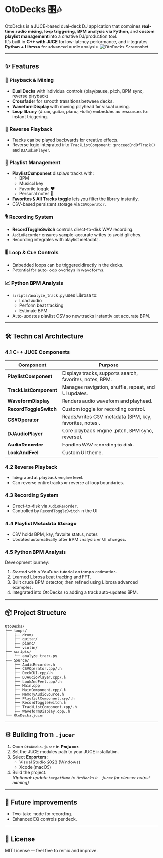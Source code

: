 # OtoDecks 🎛🎶

OtoDecks is a JUCE-based dual-deck DJ application that combines **real-time audio mixing**, **loop triggering**, **BPM analysis via Python**, and **custom playlist management** into a creative DJ/production tool.  
It’s built in **C++ with JUCE** for low-latency performance, and integrates **Python + Librosa** for advanced audio analysis.
![OtoDecks Screenshot](screenshots/oto_ui.png)

---

## ✨ Features

### 🎵 Playback & Mixing
- **Dual Decks** with individual controls (play/pause, pitch, BPM sync, reverse playback).
- **Crossfader** for smooth transitions between decks.
- **WaveformDisplay** with moving playhead for visual cueing.
- **Loop library** (drum, guitar, piano, violin) embedded as resources for instant triggering.

### 🔄 Reverse Playback
- Tracks can be played backwards for creative effects.
- Reverse logic integrated into `TrackListComponent::proceedEndOfTrack()` and `DJAudioPlayer`.

### 📝 Playlist Management
- **PlaylistComponent** displays tracks with:
  - BPM
  - Musical key
  - Favorite toggle ❤️
  - Personal notes 📝
- **Favorites & All Tracks toggle** lets you filter the library instantly.
- CSV-based persistent storage via `CSVOperator`.

### 🎙 Recording System
- **RecordToggleSwitch** controls direct-to-disk WAV recording.
- `AudioRecorder` ensures sample-accurate writes to avoid glitches.
- Recording integrates with playlist metadata.

### 🎚 Loop & Cue Controls
- Embedded loops can be triggered directly in the decks.
- Potential for auto-loop overlays in waveforms.

### 📈 Python BPM Analysis
- `scripts/analyze_track.py` uses Librosa to:
  - Load audio
  - Perform beat tracking
  - Estimate BPM
- Auto-updates playlist CSV so new tracks instantly get accurate BPM.

---

## 🛠 Technical Architecture

### 4.1 C++ JUCE Components
| Component            | Purpose |
|----------------------|---------|
| **PlaylistComponent** | Displays tracks, supports search, favorites, notes, BPM. |
| **TrackListComponent** | Manages navigation, shuffle, repeat, and UI updates. |
| **WaveformDisplay**   | Renders audio waveform and playhead. |
| **RecordToggleSwitch**| Custom toggle for recording control. |
| **CSVOperator**       | Reads/writes CSV metadata (BPM, key, favorites, notes). |
| **DJAudioPlayer**     | Core playback engine (pitch, BPM sync, reverse). |
| **AudioRecorder**     | Handles WAV recording to disk. |
| **LookAndFeel**       | Custom UI theme. |

### 4.2 Reverse Playback
- Integrated at playback engine level.
- Can reverse entire tracks or reverse at loop boundaries.

### 4.3 Recording System
- Direct-to-disk via `AudioRecorder`.
- Controlled by `RecordToggleSwitch` in the UI.

### 4.4 Playlist Metadata Storage
- CSV holds BPM, key, favorite status, notes.
- Updated automatically after BPM analysis or UI changes.

### 4.5 Python BPM Analysis
Development journey:
1. Started with a YouTube tutorial on tempo estimation.
2. Learned Librosa beat tracking and FFT.
3. Built crude BPM detector, then refined using Librosa advanced examples.
4. Integrated into OtoDecks so adding a track auto-updates BPM.

---

## 📦 Project Structure

```
OtoDecks/
├── loops/
│   ├── drum/
│   ├── guitar/
│   ├── piano/
│   └── violin/
├── scripts/
│   └── analyze_track.py
├── Source/
│   ├── AudioRecorder.h
│   ├── CSVOperator.cpp/.h
│   ├── DeckGUI.cpp/.h
│   ├── DJAudioPlayer.cpp/.h
│   ├── LookAndFeel.cpp/.h
│   ├── Main.cpp
│   ├── MainComponent.cpp/.h
│   ├── MemoryAudioSource.h
│   ├── PlaylistComponent.cpp/.h
│   ├── RecordToggleSwitch.h
│   ├── TrackListComponent.cpp/.h
│   ├── WaveformDisplay.cpp/.h
└── OtoDecks.jucer
```

---

## ⚙ Building from `.jucer`

1. Open `OtoDecks.jucer` in **Projucer**.
2. Set the JUCE modules path to your JUCE installation.
3. Select **Exporters**:
   - Visual Studio 2022 (Windows)
   - Xcode (macOS)
4. Build the project.  
   *(Optional: update `targetName` to `OtoDecks` in `.jucer` for cleaner output naming)*

---

## 🚀 Future Improvements
- Two-take mode for recording.
- Enhanced EQ controls per deck.

---

## 📜 License
MIT License — feel free to remix and improve.
